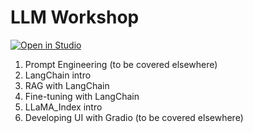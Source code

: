 # LLM Workshop
<a target="_blank" href="https://lightning.ai/new?repo_url=https%3A%2F%2Fgithub.com%2Fyasheshshroff%2FLLMworkshop">
  <img src="https://pl-bolts-doc-images.s3.us-east-2.amazonaws.com/app-2/studio-badge.svg" alt="Open in Studio" />
</a>

1. Prompt Engineering (to be covered elsewhere)
2. LangChain intro
3. RAG with LangChain
4. Fine-tuning with LangChain
5. LLaMA_Index intro
6. Developing UI with Gradio (to be covered elsewhere)

